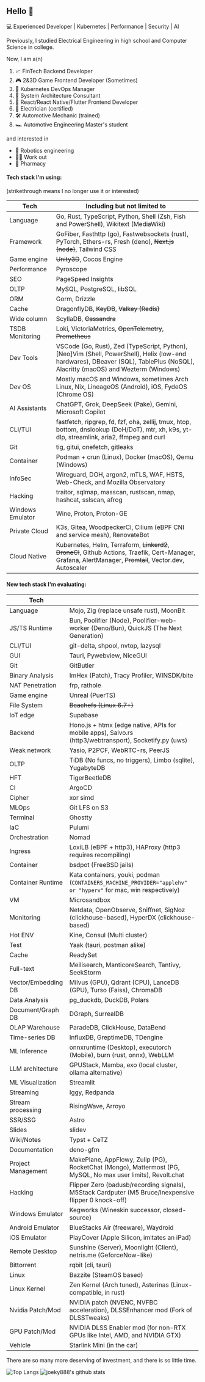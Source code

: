 ## Hello 👋

💻 Experienced Developer | Kubernetes | Performance | Security | AI

Previously, I studied Electrical Engineering in high school and Computer Science in college.

Now, I am a(n)

1. 📈 FinTech Backend Developer
2. 🎮 2&3D Game Frontend Developer (Sometimes)
3. 🐳 Kubernetes DevOps Manager
4. 🏰 System Architecture Consultant
5. 📲 React/React Native/Flutter Frontend Developer
6. 🔩 Electrician (certified)
7. 🛠 Automotive Mechanic (trained)
8. 🏎️ Automotive Engineering Master's student

and interested in

- 🦾 Robotics engineering
- 💪🏼 Work out
- 💊 Pharmacy

#### Tech stack I'm using:

(strikethrough means I no longer use it or interested)

| Tech             | Including but not limited to                                                                                                                                                    |
| ---------------- | ------------------------------------------------------------------------------------------------------------------------------------------------------------------------------- |
| Language         | Go, Rust, TypeScript, Python, Shell (Zsh, Fish and PowerShell), Wikitext (MediaWiki)                                                                                            |
| Framework        | GoFiber, Fasthttp (go), Fastwebsockets (rust), PyTorch, Ethers-rs, Fresh (deno), ~~Next.js (node)~~, Tailwind CSS                                                               |
| Game engine      | ~~Unity3D~~, Cocos Engine                                                                                                                                                       |
| Performance      | Pyroscope                                                                                                                                                                       |
| SEO              | PageSpeed Insights                                                                                                                                                              |
| OLTP             | MySQL, PostgreSQL, libSQL                                                                                                                                                       |
| ORM              | Gorm, Drizzle                                                                                                                                                                   |
| Cache            | DragonflyDB, ~~KeyDB~~, ~~Valkey (Redis)~~                                                                                                                                      |
| Wide column      | ScyllaDB, ~~Cassandra~~                                                                                                                                                         |
| TSDB Monitoring  | Loki, VictoriaMetrics, ~~OpenTelemetry~~, ~~Prometheus~~                                                                                                                        |
| Dev Tools        | VSCode (Go, Rust), Zed (TypeScript, Python), [Neo]Vim (Shell, PowerShell), Helix (low-end hardwares), DBeaver (SQL), TablePlus (NoSQL), Alacritty (macOS) and Wezterm (Windows) |
| Dev OS           | Mostly macOS and Windows, sometimes Arch Linux, Nix, LineageOS (Android), iOS, FydeOS (Chrome OS)                                                                               |
| AI Assistants    | ChatGPT, Grok, DeepSeek (Pake), Gemini, Microsoft Copilot                                                                                                                       |
| CLI/TUI          | fastfetch, ripgrep, fd, fzf, oha, zellij, tmux, htop, bottom, dnslookup (DoH/DoT), mtr, xh, k9s, yt-dlp, streamlink, aria2, ffmpeg and curl                                     |
| Git              | tig, gitui, onefetch, gitleaks                                                                                                                                                  |
| Container        | Podman + crun (Linux), Docker (macOS), Qemu (Windows)                                                                                                                           |
| InfoSec          | Wireguard, DOH, argon2, mTLS, WAF, HSTS, Web-Check, and Mozilla Observatory                                                                                                     |
| Hacking          | traitor, sqlmap, masscan, rustscan, nmap, hashcat, sslscan, afrog                                                                                                               |
| Windows Emulator | Wine, Proton, Proton-GE                                                                                                                                                         |
| Private Cloud    | K3s, Gitea, WoodpeckerCI, Cilium (eBPF CNI and service mesh), RenovateBot                                                                                                       |
| Cloud Native     | Kubernetes, Helm, Terraform, ~~Linkerd2~~, ~~DroneCI~~, Github Actions, Traefik, Cert-Manager, Grafana, AlertManager, ~~Promtail~~, Vector.dev, Autoscaler                      |

#### New tech stack I'm evaluating:

| Tech                |                                                                                                                |
| ------------------- | -------------------------------------------------------------------------------------------------------------- |
| Language            | Mojo, Zig (replace unsafe rust), MoonBit                                                                       |
| JS/TS Runtime       | Bun, Poolifier (Node), Poolifier-web-worker (Deno/Bun), QuickJS (The Next Generation)                          |
| CLI/TUI             | git-delta, shpool, nvtop, lazysql                                                                              |
| GUI                 | Tauri, Pywebview, NiceGUI                                                                                      |
| Git                 | GitButler                                                                                                      |
| Binary Analysis     | ImHex (Patch), Tracy Profiler, WINSDK/bite                                                                     |
| NAT Penetration     | frp, rathole                                                                                                   |
| Game engine         | Unreal (PuerTS)                                                                                                |
| File System         | ~~Bcachefs (Linux 6.7+)~~                                                                                      |
| IoT edge            | Supabase                                                                                                       |
| Backend             | Hono.js + htmx (edge native, APIs for mobile apps), Salvo.rs (http3/webtransport), Socketify.py (uws)          |
| Weak network        | Yasio, P2PCF, WebRTC-rs, PeerJS                                                                                |
| OLTP                | TiDB (No funcs, no triggers), Limbo (sqlite), YugabyteDB                                                       |
| HFT                 | TigerBeetleDB                                                                                                  |
| CI                  | ArgoCD                                                                                                         |
| Cipher              | xor simd                                                                                                       |
| MLOps               | Git LFS on S3                                                                                                  |
| Terminal            | Ghostty                                                                                                        |
| IaC                 | Pulumi                                                                                                         |
| Orchestration       | Nomad                                                                                                          |
| Ingress             | LoxiLB (eBPF + http3), HAProxy (http3 requires recompiling)                                                    |
| Container           | bsdpot (FreeBSD jails)                                                                                         |
| Container Runtime   | Kata containers, youki, podman (`CONTAINERS_MACHINE_PROVIDER="applehv" or "hyperv"` for mac, win respectively) |
| VM                  | Microsandbox                                                                                                   |
| Monitoring          | Netdata, OpenObserve, Sniffnet, SigNoz (clickhouse-based), HyperDX (clickhouse-based)                          |
| Hot ENV             | Kine, Consul (Multi cluster)                                                                                   |
| Test                | Yaak (tauri, postman alike)                                                                                    |
| Cache               | ReadySet                                                                                                       |
| Full-text           | Meilisearch, ManticoreSearch, Tantivy, SeekStorm                                                               |
| Vector/Embedding DB | Milvus (GPU), Qdrant (CPU), LanceDB (GPU), Turso (Faiss), ChromaDB                                             |
| Data Analysis       | pg_duckdb, DuckDB, Polars                                                                                      |
| Document/Graph DB   | DGraph, SurrealDB                                                                                              |
| OLAP Warehouse      | ParadeDB, ClickHouse, DataBend                                                                                 |
| Time-series DB      | InfluxDB, GreptimeDB, TDengine                                                                                 |
| ML Inference        | onnxruntime (Desktop), executorch (Mobile), burn (rust, onnx), WebLLM                                          |
| LLM architecture    | GPUStack, Mamba, exo (local cluster, ollama alternative)                                                       |
| ML Visualization    | Streamlit                                                                                                      |
| Streaming           | Iggy, Redpanda                                                                                                 |
| Stream processing   | RisingWave, Arroyo                                                                                             |
| SSR/SSG             | Astro                                                                                                          |
| Slides              | slidev                                                                                                         |
| Wiki/Notes          | Typst + CeTZ                                                                                                   |
| Documentation       | deno-gfm                                                                                                       |
| Project Management  | MakePlane, AppFlowy, Zulip (PG), RocketChat (Mongo), Mattermost (PG, MySQL, No max user limits), Revolt.chat   |
| Hacking             | Flipper Zero (badusb/recording signals), M5Stack Cardputer (M5 Bruce/Inexpensive flipper 0 knock-off)          |
| Windows Emulator    | Kegworks (Wineskin successor, closed-source)                                                                   |
| Android Emulator    | BlueStacks Air (freeware), Waydroid                                                                            |
| iOS Emulator        | PlayCover (Apple Silicon, imitates an iPad)                                                                    |
| Remote Desktop      | Sunshine (Server), Moonlight (Client), netris.me (GeforceNow-like)                                             |
| Bittorrent          | rqbit (cli, tauri)                                                                                             |
| Linux               | Bazzite (SteamOS based)                                                                                        |
| Linux Kernel        | Zen Kernel (Arch tuned), Asterinas (Linux-compatible, in rust)                                                 |
| Nvidia Patch/Mod    | NVIDIA patch (NVENC, NVFBC acceleration), DLSSEnhancer mod (Fork of DLSSTweaks)                                |
| GPU Patch/Mod       | NVIDIA DLSS Enabler mod (for non-RTX GPUs like Intel, AMD, and NVIDIA GTX)                                     |
| Vehicle             | Starlink Mini (in the car)                                                                                     |

There are so many more deserving of investment, and there is so little time.

![Top Langs](https://github-readme-stats.vercel.app/api/top-langs/?username=joeky888&hide=html&theme=dark)
![joeky888's github stats](https://github-readme-stats.vercel.app/api?username=joeky888&show_icons=true&count_private=true&line_height=40&theme=synthwave)
